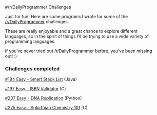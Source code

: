 #/r/DailyProgrammer Challenges

Just for fun! Here are some programs I wrote for some of the [/r/DailyProgrammer](http://www.reddit.com/r/dailyprogrammer) challenges.

These are really enjoyable and a great chance to explore different languages, so in the spirit of things I'll be trying to use a wide variety of
programming languages.

If you've never tried out /r/DailyProgrammer before, you've been missing out! :)

### Challenges completed

[#184 Easy - Smart Stack List](http://www.reddit.com/r/dailyprogrammer/comments/2j5929/10132014_challenge_184_easy_smart_stack_list/) (Java)

[#197 Easy - ISBN Validator](http://www.reddit.com/r/dailyprogrammer/comments/2s7ezp/20150112_challenge_197_easy_isbn_validator/) (C)

[#207 Easy - DNA Replication](http://www.reddit.com/r/dailyprogrammer/comments/2zyipu/20150323_challenge_207_easy_bioinformatics_1_dna/) (Python)

[#275 Easy - Splurthian Chemistry 101](http://www.reddit.com/r/dailyprogrammer/comments/4savyr/20160711_challenge_275_easy_splurthian_chemistry/) (C)
